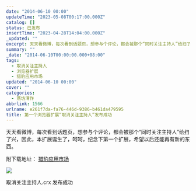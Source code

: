 ```yaml
---
date: "2014-06-10 00:00"
updateTime: "2023-05-08T00:17:00.000Z"
catalog: []
status: 已发布
insertTime: "2023-04-28T14:04:00.000Z"
_updated: ""
excerpt: 天天看微博，每次看到话题页，想参与个评论，都会被那个“同时关注主持人”给扫了兴，因此，本扩展诞生了，呵呵，纪念下第一个扩展，希望以后还能再有新的东西。
summary: ""
_date: "2014-06-10T00:00:00.000+08:00"
tags:
  - 取消关注主持人
  - 浏览器扩展
  - 猎豹应用市场
updated: "2014-06-10 00:00"
cover: ""
categories:
  - 燕坊清作
abbrlink: 1566
urlname: e261f7da-fa76-446d-9386-b461da479595
title: 第一个浏览器扩展“取消关注主持人”发布成功
---
```


天天看微博，每次看到话题页，想参与个评论，都会被那个“同时关注主持人”给扫了兴，因此，本扩展诞生了，呵呵，纪念下第一个扩展，希望以后还能再有新的东西。

附下载地址： [猎豹应用市场](http://store.liebao.cn/top.html?type=recent#!pfakpoeogiocaaamlpaccgknggjdignp)

![](https://image.bmqy.net/upload/FtINAhOGSljbpJXUlthiMsu2NnPX.jpg)

取消关注主持人.crx 发布成功
